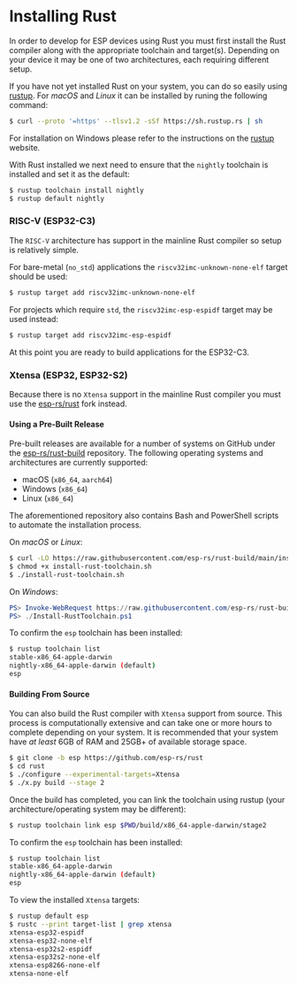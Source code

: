 # Installing Rust

In order to develop for ESP devices using Rust you must first install the Rust compiler along with the appropriate toolchain and target(s). Depending on your device it may be one of two architectures, each requiring different setup.

If you have not yet installed Rust on your system, you can do so easily using [rustup]. For _macOS_ and _Linux_ it can be installed by runing the following command:

```bash
$ curl --proto '=https' --tlsv1.2 -sSf https://sh.rustup.rs | sh
```

For installation on Windows please refer to the instructions on the [rustup] website.

With Rust installed we next need to ensure that the `nightly` toolchain is installed and set it as the default:

```bash
$ rustup toolchain install nightly
$ rustup default nightly
```

[rustup]: https://rustup.rs/

### RISC-V (ESP32-C3)

The `RISC-V` architecture has support in the mainline Rust compiler so setup is relatively simple.

For bare-metal (`no_std`) applications the `riscv32imc-unknown-none-elf` target should be used:

```bash
$ rustup target add riscv32imc-unknown-none-elf
```

For projects which require `std`, the `riscv32imc-esp-espidf` target may be used instead:

```bash
$ rustup target add riscv32imc-esp-espidf
```

At this point you are ready to build applications for the ESP32-C3.

[rustup]: https://rustup.rs/
[esp-idf]: https://github.com/espressif/esp-idf

### Xtensa (ESP32, ESP32-S2)

Because there is no `Xtensa` support in the mainline Rust compiler you must use the [esp-rs/rust] fork instead.

#### Using a Pre-Built Release

Pre-built releases are available for a number of systems on GitHub under the [esp-rs/rust-build] repository. The following operating systems and architectures are currently supported:

- macOS (`x86_64`, `aarch64`)
- Windows (`x86_64`)
- Linux (`x86_64`)

The aforementioned repository also contains Bash and PowerShell scripts to automate the installation process.

On _macOS_ or _Linux_:

```bash
$ curl -LO https://raw.githubusercontent.com/esp-rs/rust-build/main/install-rust-toolchain.sh
$ chmod +x install-rust-toolchain.sh
$ ./install-rust-toolchain.sh
```

On _Windows_:

```powershell
PS> Invoke-WebRequest https://raw.githubusercontent.com/esp-rs/rust-build/main/Install-RustToolchain.ps1
PS> ./Install-RustToolchain.ps1
```

To confirm the `esp` toolchain has been installed:

```bash
$ rustup toolchain list
stable-x86_64-apple-darwin
nightly-x86_64-apple-darwin (default)
esp
```

#### Building From Source

You can also build the Rust compiler with `Xtensa` support from source. This process is computationally extensive and can take one or more hours to complete depending on your system. It is recommended that your system have _at least_ 6GB of RAM and 25GB+ of available storage space.

```bash
$ git clone -b esp https://github.com/esp-rs/rust
$ cd rust
$ ./configure --experimental-targets=Xtensa
$ ./x.py build --stage 2
```

Once the build has completed, you can link the toolchain using rustup (your architecture/operating system may be different):

```bash
$ rustup toolchain link esp $PWD/build/x86_64-apple-darwin/stage2
```

To confirm the `esp` toolchain has been installed:

```bash
$ rustup toolchain list
stable-x86_64-apple-darwin
nightly-x86_64-apple-darwin (default)
esp
```

To view the installed `Xtensa` targets:

```bash
$ rustup default esp
$ rustc --print target-list | grep xtensa
xtensa-esp32-espidf
xtensa-esp32-none-elf
xtensa-esp32s2-espidf
xtensa-esp32s2-none-elf
xtensa-esp8266-none-elf
xtensa-none-elf
```

[esp-rs/rust]: https://github.com/esp-rs/rust
[esp-rs/rust-build]: https://github.com/esp-rs/rust-build
